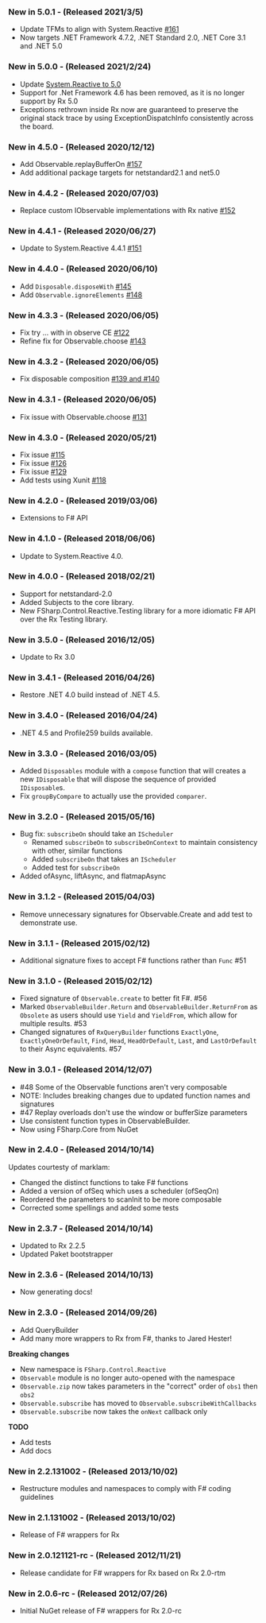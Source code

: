 ### New in 5.0.1 - (Released 2021/3/5)

* Update TFMs to align with System.Reactive [#161](https://github.com/fsprojects/FSharp.Control.Reactive/pull/161)
* Now targets .NET Framework 4.7.2, .NET Standard 2.0, .NET Core 3.1 and .NET 5.0

### New in 5.0.0 - (Released 2021/2/24)

* Update [System.Reactive to 5.0](https://github.com/dotnet/reactive/releases/tag/rxnet-v5.0.0)
* Support for .Net Framework 4.6 has been removed, as it is no longer support by Rx 5.0
* Exceptions rethrown inside Rx now are guaranteed to preserve the original stack trace by using ExceptionDispatchInfo consistently across the board. 

### New in 4.5.0 - (Released 2020/12/12)
* Add Observable.replayBufferOn [#157](https://github.com/fsprojects/FSharp.Control.Reactive/pull/157)
* Add additional package targets for netstandard2.1 and net5.0

### New in 4.4.2 - (Released 2020/07/03)
* Replace custom IObservable implementations with Rx native [#152](https://github.com/fsprojects/FSharp.Control.Reactive/pull/152)

### New in 4.4.1 - (Released 2020/06/27)
* Update to System.Reactive 4.4.1 [#151](https://github.com/fsprojects/FSharp.Control.Reactive/pull/151)

### New in 4.4.0 - (Released 2020/06/10)
* Add `Disposable.disposeWith` [#145](https://github.com/fsprojects/FSharp.Control.Reactive/pull/146)
* Add `Observable.ignoreElements` [#148](https://github.com/fsprojects/FSharp.Control.Reactive/pull/148)

### New in 4.3.3 - (Released 2020/06/05)
* Fix try ... with in observe CE [#122](https://github.com/fsprojects/FSharp.Control.Reactive/pull/144)
* Refine fix for Observable.choose [#143](https://github.com/fsprojects/FSharp.Control.Reactive/pull/143)

### New in 4.3.2 - (Released 2020/06/05)
* Fix disposable composition [#139 and #140](https://github.com/fsprojects/FSharp.Control.Reactive/pull/141)

### New in 4.3.1 - (Released 2020/06/05)
* Fix issue with Observable.choose [#131](https://github.com/fsprojects/FSharp.Control.Reactive/pull/128)

### New in 4.3.0 - (Released 2020/05/21)
* Fix issue [#115](https://github.com/fsprojects/FSharp.Control.Reactive/pull/128)
* Fix issue [#126](https://github.com/fsprojects/FSharp.Control.Reactive/pull/127)
* Fix issue [#129](https://github.com/fsprojects/FSharp.Control.Reactive/pull/130)
* Add tests using Xunit [#118](https://github.com/fsprojects/FSharp.Control.Reactive/pull/118)

### New in 4.2.0 - (Released 2019/03/06)
* Extensions to F# API

### New in 4.1.0 - (Released 2018/06/06)
* Update to System.Reactive 4.0.

### New in 4.0.0 - (Released 2018/02/21)
* Support for netstandard-2.0
* Added Subjects to the core library.
* New FSharp.Control.Reactive.Testing library for a more idiomatic F# API over the Rx Testing library.

### New in 3.5.0 - (Released 2016/12/05)
* Update to Rx 3.0

### New in 3.4.1 - (Released 2016/04/26)
* Restore .NET 4.0 build instead of .NET 4.5.

### New in 3.4.0 - (Released 2016/04/24)
* .NET 4.5 and Profile259 builds available.

### New in 3.3.0 - (Released 2016/03/05)
* Added `Disposables` module with a `compose` function that will creates a new `IDisposable` that will dispose the sequence of provided `IDisposable`s.
* Fix `groupByCompare` to actually use the provided `comparer`.

### New in 3.2.0 - (Released 2015/05/16)
* Bug fix: `subscribeOn` should take an `IScheduler`
  * Renamed `subscribeOn` to `subscribeOnContext` to maintain consistency with other, similar functions
  * Added `subscribeOn` that takes an `IScheduler`
  * Added test for `subscribeOn`
* Added ofAsync, liftAsync, and flatmapAsync

### New in 3.1.2 - (Released 2015/04/03)
* Remove unnecessary signatures for Observable.Create and add test to demonstrate use.

### New in 3.1.1 - (Released 2015/02/12)
* Additional signature fixes to accept F# functions rather than `Func` #51

### New in 3.1.0 - (Released 2015/02/12)
* Fixed signature of `Observable.create` to better fit F#. #56
* Marked `ObservableBuilder.Return` and `ObservableBuilder.ReturnFrom` as `Obsolete` as users should use `Yield` and `YieldFrom`, which allow for multiple results. #53
* Changed signatures of `RxQueryBuilder` functions `ExactlyOne`, `ExactlyOneOrDefault`, `Find`, `Head`, `HeadOrDefault`, `Last`, and `LastOrDefault` to their Async equivalents. #57

### New in 3.0.1 - (Released 2014/12/07)
* #48 Some of the Observable functions aren't very composable
 * NOTE: Includes breaking changes due to updated function names and signatures
* #47 Replay overloads don't use the window or bufferSize parameters
* Use consistent function types in ObservableBuilder.
* Now using FSharp.Core from NuGet

### New in 2.4.0 - (Released 2014/10/14)
Updates courtesty of marklam:

* Changed the distinct functions to take F# functions
* Added a version of ofSeq which uses a scheduler (ofSeqOn)
* Reordered the parameters to scanInit to be more composable
* Corrected some spellings and added some tests

### New in 2.3.7 - (Released 2014/10/14)
* Updated to Rx 2.2.5
* Updated Paket bootstrapper

### New in 2.3.6 - (Released 2014/10/13)
* Now generating docs!

### New in 2.3.0 - (Released 2014/09/26)
* Add QueryBuilder
* Add many more wrappers to Rx from F#, thanks to Jared Hester!

**Breaking changes**
* New namespace is `FSharp.Control.Reactive`
* `Observable` module is no longer auto-opened with the namespace
* `Observable.zip` now takes parameters in the "correct" order of `obs1` then `obs2`
* `Observable.subscribe` has moved to `Observable.subscribeWithCallbacks`
* `Observable.subscribe` now takes the `onNext` callback only

**TODO**
* Add tests
* Add docs

### New in 2.2.131002 - (Released 2013/10/02)
* Restructure modules and namespaces to comply with F# coding guidelines

### New in 2.1.131002 - (Released 2013/10/02)
* Release of F# wrappers for Rx

### New in 2.0.121121-rc - (Released 2012/11/21)
* Release candidate for F# wrappers for Rx based on Rx 2.0-rtm

### New in 2.0.6-rc - (Released 2012/07/26)
* Initial NuGet release of F# wrappers for Rx 2.0-rc
